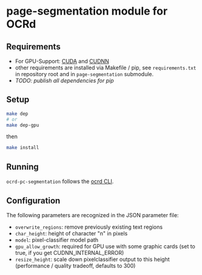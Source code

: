 # page-segmentation module for OCRd

## Requirements

- For GPU-Support: [CUDA](https://developer.nvidia.com/cuda-downloads) and [CUDNN](https://developer.nvidia.com/cudnn)
- other requirements are installed via Makefile / pip, see `requirements.txt`
  in repository root and in `page-segmentation` submodule.
- *TODO: publish all dependencies for pip*

## Setup

```bash
make dep
# or
make dep-gpu
```

then

```sh
make install
```

## Running

`ocrd-pc-segmentation` follows the [ocrd CLI](https://ocr-d.github.io/cli).

## Configuration

The following parameters are recognized in the JSON parameter file:

- `overwrite_regions`: remove previously existing text regions
- `char_height`: height of character "n" in pixels
- `model`: pixel-classifier model path
- `gpu_allow_growth`: required for GPU use with some graphic cards
  (set to true, if you get CUDNN_INTERNAL_ERROR)
- `resize_height`: scale down pixelclassifier output to this height
  (performance / quality tradeoff, defaults to 300)
